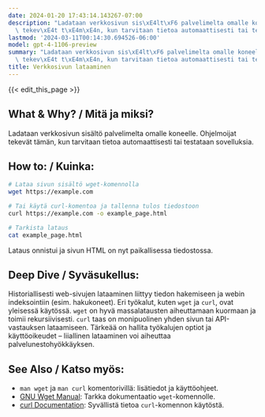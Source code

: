```yaml
---
date: 2024-01-20 17:43:14.143267-07:00
description: "Ladataan verkkosivun sis\xE4lt\xF6 palvelimelta omalle koneelle. Ohjelmoijat\
  \ tekev\xE4t t\xE4m\xE4n, kun tarvitaan tietoa automaattisesti tai testataan sovelluksia."
lastmod: '2024-03-11T00:14:30.694526-06:00'
model: gpt-4-1106-preview
summary: "Ladataan verkkosivun sis\xE4lt\xF6 palvelimelta omalle koneelle. Ohjelmoijat\
  \ tekev\xE4t t\xE4m\xE4n, kun tarvitaan tietoa automaattisesti tai testataan sovelluksia."
title: Verkkosivun lataaminen
---
```


{{< edit_this_page >}}

## What & Why? / Mitä ja miksi?
Ladataan verkkosivun sisältö palvelimelta omalle koneelle. Ohjelmoijat tekevät tämän, kun tarvitaan tietoa automaattisesti tai testataan sovelluksia.

## How to: / Kuinka:
```Bash
# Lataa sivun sisältö wget-komennolla
wget https://example.com

# Tai käytä curl-komentoa ja tallenna tulos tiedostoon
curl https://example.com -o example_page.html

# Tarkista lataus
cat example_page.html
```
Lataus onnistui ja sivun HTML on nyt paikallisessa tiedostossa.

## Deep Dive / Syväsukellus:
Historiallisesti web-sivujen lataaminen liittyy tiedon hakemiseen ja webin indeksointiin (esim. hakukoneet). Eri työkalut, kuten `wget` ja `curl`, ovat yleisessä käytössä. `wget` on hyvä massalatausten aiheuttamaan kuormaan ja toimii rekursiivisesti. `curl` taas on monipuolinen yhden sivun tai API-vastauksen lataamiseen. Tärkeää on hallita työkalujen optiot ja käyttöoikeudet – liiallinen lataaminen voi aiheuttaa palvelunestohyökkäyksen.

## See Also / Katso myös:
- `man wget` ja `man curl` komentorivillä: lisätiedot ja käyttöohjeet.
- [GNU Wget Manual](https://www.gnu.org/software/wget/manual/wget.html): Tarkka dokumentaatio `wget`-komennolle.
- [curl Documentation](https://curl.se/docs/): Syvällistä tietoa `curl`-komennon käytöstä.
